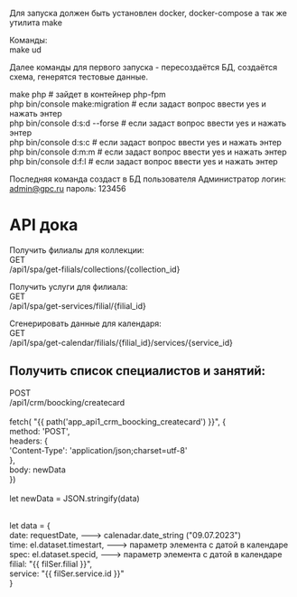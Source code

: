 Для запуска должен быть установлен docker, docker-compose а так же утилита make

Команды: <br>
make ud <br>

<p>Далее команды для первого запуска - пересоздаётся БД, создаётся схема, генерятся тестовые данные.</p>
make php # зайдет в контейнер php-fpm <br>
php bin/console make:migration # если задаст вопрос ввести yes и нажать энтер <br>
php bin/console d:s:d --forse  # если задаст вопрос ввести yes и нажать энтер <br>
php bin/console d:s:c  # если задаст вопрос ввести yes и нажать энтер <br>
php bin/console d:m:m  # если задаст вопрос ввести yes и нажать энтер <br>
php bin/console d:f:l  # если задаст вопрос ввести yes и нажать энтер <br>

Последняя команда создаст в БД пользователя Администратор
логин: admin@gpc.ru
пароль: 123456


<h1>API дока</h1>
<p>
Получить филиалы для коллекции:<br>
GET <br>
/api1/spa/get-filials/collections/{collection_id}
</p>
<p>
Получить услуги для филиала:<br>
GET <br>
/api1/spa/get-services/filial/{filial_id}
</p>
<p>
Сгенерировать данные для календаря:<br>
GET <br>
/api1/spa/get-calendar/filials/{filial_id}/services/{service_id}
</p>

<h2>Получить список специалистов и занятий:</h2>
POST<br>
/api1/crm/boocking/createcard<br>
<br>
fetch( "{{ path('app_api1_crm_boocking_createcard') }}", {<br>
method: 'POST',<br>
headers: {<br>
'Content-Type': 'application/json;charset=utf-8'<br>
},<br>
body: newData <br>
})<br>
<br>
let newData = JSON.stringify(data) <br>
<br>

let data = {<br>
date: requestDate,                  ---> calenadar.date_string  ("09.07.2023")<br>
time: el.dataset.timestart,         ---> параметр элемента с датой в календаре<br>
spec: el.dataset.specid,            ---> параметр элемента с датой в календаре<br>
filial: "{{ filSer.filial }}",<br>
service: "{{ filSer.service.id }}"<br>
}<br>